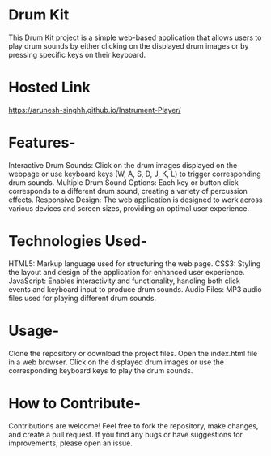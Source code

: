 # Drum Kit   
This Drum Kit project is a simple web-based application that allows users to play drum sounds by either clicking on the displayed drum images or by pressing specific keys on their keyboard.

# Hosted Link
https://arunesh-singhh.github.io/Instrument-Player/

# Features-     
Interactive Drum Sounds: Click on the drum images displayed on the webpage or use keyboard keys (W, A, S, D, J, K, L) to trigger corresponding drum sounds.
Multiple Drum Sound Options: Each key or button click corresponds to a different drum sound, creating a variety of percussion effects.
Responsive Design: The web application is designed to work across various devices and screen sizes, providing an optimal user experience.

# Technologies Used-     
HTML5: Markup language used for structuring the web page.
CSS3: Styling the layout and design of the application for enhanced user experience.
JavaScript: Enables interactivity and functionality, handling both click events and keyboard input to produce drum sounds.
Audio Files: MP3 audio files used for playing different drum sounds.

# Usage-    
Clone the repository or download the project files.
Open the index.html file in a web browser.
Click on the displayed drum images or use the corresponding keyboard keys to play the drum sounds.

# How to Contribute-    
Contributions are welcome! Feel free to fork the repository, make changes, and create a pull request. If you find any bugs or have suggestions for improvements, please open an issue.
